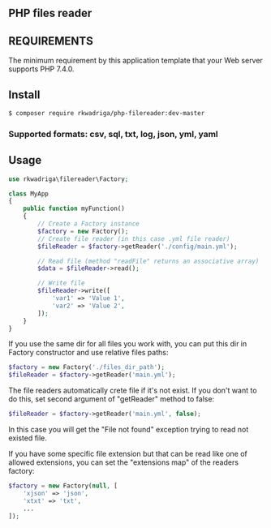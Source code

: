 ## PHP files reader

## REQUIREMENTS

The minimum requirement by this application template that your Web server supports PHP 7.4.0.

## Install
```bash
$ composer require rkwadriga/php-filereader:dev-master
```

### Supported formats: csv, sql, txt, log, json, yml, yaml

## Usage
```php
use rkwadriga\filereader\Factory;

class MyApp
{
    public function myFunction()
    {
        // Create a Factory instance
        $factory = new Factory();
        // Create file reader (in this case .yml file reader)
        $fileReader = $factory->getReader('./config/main.yml');

        // Read file (method "readFile" returns an associative array)
        $data = $fileReader->read();

        // Write file
        $fileReader->write([
            'var1' => 'Value 1',
            'var2' => 'Value 2',
        ]);
    }
}
```
If you use the same dir for all files you work with, you can put this dir in Factory constructor and use relative files paths:
```php
$factory = new Factory('./files_dir_path');
$fileReader = $factory->getReader('main.yml');
```
The file readers automatically crete file if it's not exist. If you don't want to do this, set second argument of "getReader" method to false:
```php
$fileReader = $factory->getReader('main.yml', false);
```
In this case you will get the "File not found" exception trying to read not existed file.

If you have some specific file extension but that can be read like one of allowed extensions, you can set the "extensions map" of the readers factory:
```php
$factory = new Factory(null, [
    'xjson' => 'json',
    'xtxt' => 'txt',
    ...
]);
```
